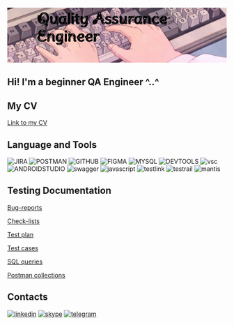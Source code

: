 ![Header](https://github.com/ValeriiaPodturkina/ValeriiaPodturkina/blob/main/assets/1660492690492.jpg)

## Hi! I'm a beginner QA Engineer ^..^

## My CV

[Link to my CV](https://drive.google.com/file/d/14IGmgmghNKYkqeSrAib2QEMEQhFV2ZBa/view?usp=share_link)

## Language and Tools

![JIRA](https://img.shields.io/badge/-JIRA-090909?style=for-the-badge&logo=jira&logoColor=004FC6)
![POSTMAN](https://img.shields.io/badge/-POSTMAN-090909?style=for-the-badge&logo=POSTMAN&logoColor=FF6C37)
![GITHUB](https://img.shields.io/badge/-GITHUB-090909?style=for-the-badge&logo=GITHUB&logoColor=202020)
![FIGMA](https://img.shields.io/badge/-FIGMA-090909?style=for-the-badge&logo=FIGMA&logoColor=9A54F2)
![MYSQL](https://img.shields.io/badge/-MYSQL-090909?style=for-the-badge&logo=MYSQL&logoColor=007777)
![DEVTOOLS](https://img.shields.io/badge/-DEVTOOLS-090909?style=for-the-badge&logo=appveyor&logoColor=D24034)
![vsc](https://img.shields.io/badge/-VSC-090909?style=for-the-badge&logo=VISUALSTUDIOCODE&logoColor=004FC6)
![ANDROIDSTUDIO](https://img.shields.io/badge/-ANDROIDSTUDIO-090909?style=for-the-badge&logo=ANDROIDSTUDIO&logoColor=80B04E)
![swagger](https://img.shields.io/badge/-swagger-090909?style=for-the-badge&logo=swagger&logoColor=7EDE2B)
![javascript](https://img.shields.io/badge/-javascript-090909?style=for-the-badge&logo=javascript&logoColor=EAD41C)
![testlink](https://img.shields.io/badge/-testlink-090909?style=for-the-badge&logo=testlink&logoColor=80B04E)
![testrail](https://img.shields.io/badge/-testrail-090909?style=for-the-badge&logo=testrail&logoColor=80B04E)
![mantis](https://img.shields.io/badge/-mantis-090909?style=for-the-badge&logo=mantis&logoColor=80B04E)

## Testing Documentation

[Bug-reports](https://drive.google.com/drive/folders/1_hlSP9Cs4S_Z_L7bJHtsa5swTk_toJUx?usp=share_link)

[Check-lists](https://drive.google.com/drive/folders/17QeoTuUN9vUIbSkOHiEEgEilU2o4EOgL?usp=share_link)

[Test plan](https://drive.google.com/drive/folders/16sD9cHlqubkMYLskThtuar9fF1eu-_2l?usp=share_link)

[Test cases](https://drive.google.com/drive/folders/1PSlw6tCRqsalNOfK8Mepc5X8uVxb6JWU?usp=share_link)

[SQL queries](https://drive.google.com/drive/folders/1jQSgp8QXChrUgdqeFwHm3wGOr-4hcDBH?usp=share_link)

[Postman collections](https://drive.google.com/drive/folders/1_hlSP9Cs4S_Z_L7bJHtsa5swTk_toJUx?usp=share_link)

## Contacts

[![linkedin](https://img.shields.io/badge/-linkedin-090909?style=for-the-badge&logo=linkedin&logoColor=0078B1)](https://www.linkedin.com/in/valeriia9872b35)
[![skype](https://img.shields.io/badge/-skype-090909?style=for-the-badge&logo=skype&logoColor=00AFE1)](https://join.skype.com/invite/BRKSokkaiC2t)
[![telegram](https://img.shields.io/badge/-telegram-090909?style=for-the-badge&logo=telegram&logoColor=33A5D6)](https://t.me/Llieebee)
